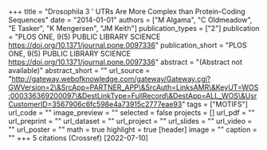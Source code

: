 +++
title = "Drosophila 3 ' UTRs Are More Complex than Protein-Coding Sequences"
date = "2014-01-01"
authors = ["M Algama", "C Oldmeadow", "E Tasker", "K Mengersen", "JM Keith"]
publication_types = ["2"]
publication = "PLOS ONE, 9(5) PUBLIC LIBRARY SCIENCE https://doi.org/10.1371/journal.pone.0097336"
publication_short = "PLOS ONE, 9(5) PUBLIC LIBRARY SCIENCE https://doi.org/10.1371/journal.pone.0097336"
abstract = "(Abstract not available)"
abstract_short = ""
url_source = "http://gateway.webofknowledge.com/gateway/Gateway.cgi?GWVersion=2\&SrcApp=PARTNER_APP\&SrcAuth=LinksAMR\&KeyUT=WOS:000336369200097\&DestLinkType=FullRecord\&DestApp=ALL_WOS\&UsrCustomerID=3567906c6fc598e4a73915c2777eae93"
tags = ["MOTIFS"]
url_code = ""
image_preview = ""
selected = false
projects = []
url_pdf = ""
url_preprint = ""
url_dataset = ""
url_project = ""
url_slides = ""
url_video = ""
url_poster = ""
math = true
highlight = true
[header]
image = ""
caption = ""
+++
5 citations (Crossref) [2022-07-10]
